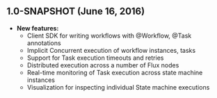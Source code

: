 ## 1.0-SNAPSHOT (June 16, 2016)
- **New features:**
  - Client SDK for writing workflows with @Workflow, @Task annotations
  - Implicit Concurrent execution of workflow instances, tasks
  - Support for Task execution timeouts and retries
  - Distributed execution across a number of Flux nodes
  - Real-time monitoring of Task execution across state machine instances
  - Visualization for inspecting individual State machine executions

